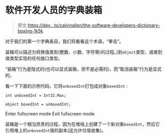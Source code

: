 # 软件开发人员的字典装箱

> 原文:[https://dev . to/calvinallen/the-software-developers-dictionary-boxing-1k5k](https://dev.to/calvinallen/the-software-developers-dictionary-boxing-1k5k)

对于我们的第一个字典条目，我们将看看这个术语，“拳击”。

装箱可以描述为转换值类型(整数、小数、字符等)的过程。)到`object`类型，或者到值类型实现的任何接口类型。

“装箱”行为是隐式的(也可以显式装箱，但不是必需的)，而“取消装箱”行为是显式的。

看一下下面的示例代码，它将`unboxedInt`打包成对象`boxedInt` :

```
int unboxedInt = Int32.Max;

object boxedInt = unboxedInt; 
```

Enter fullscreen mode Exit fullscreen mode

装箱是一个相当昂贵的过程，因为在堆栈上创建了一个新对象`boxedInt`，然后它引用堆上的`unboxedInt`值的副本(这允许垃圾收集)。